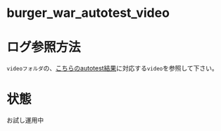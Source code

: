 # burger_war_autotest_video

# ログ参照方法

`videoフォルダ`の、[こちらのautotest結果](https://github.com/seigot/burger_war_autotest)に対応する`video`を参照して下さい。

# 状態

お試し運用中
